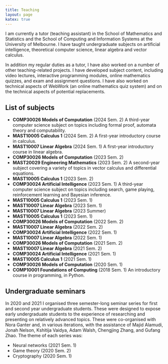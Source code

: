 ```yaml
---
title: Teaching
layout: page
katex: true
---
```


I am currently a tutor (teaching assistant) in the School of Mathematics and Statistics and the School of Computing and Information Systems at the University of Melbourne. I have taught 
undergraduate subjects on artificial intelligence, theoretical computer science, 
linear algebra and vector calculus. 

In addition my regular duties as a tutor, I have also worked on a number of other 
teaching-related projects. I have developed subject content, including
video lectures, interactive programming modules, online mathematics quizzes, and 
exam and assignment questions. I have also worked on technical aspects of WebWork
(an online mathematics quiz system) and on the technical aspects of potential replacements.


## List of subjects
- **COMP30026 Models of Computation** (2024 Sem. 2) A third-year 
computer science subject on topics including formal proof, automata theory and computability.
- **MAST10005 Calculus 1** (2024 Sem. 2) A first-year introductory course 
in calculus.
- **MAST10007 Linear Algebra** (2024 Sem. 1) A first-year introductory course in 
linear algebra.
- **COMP30026 Models of Computation** (2023 Sem. 2)
- **MAST20029 Engineering Mathematics** (2023 Sem. 2) A second-year subject 
covering a variety of topics in vector calculus and differential equations.
- **MAST10005 Calculus 1** (2023 Sem. 2)
- **COMP30024 Artificial Intelligence** (2023 Sem. 1) A third-year computer 
science subject on topics including search, game playing, reinforcement learning and 
Bayesian inference.
- **MAST10005 Calculus 1** (2023 Sem. 1) 
- **MAST10007 Linear Algebra** (2023 Sem. 1)
- **MAST10007 Linear Algebra** (2023 Summer)
- **MAST10005 Calculus 1** (2023 Sem. 1) 
- **COMP30026 Models of Computation** (2022 Sem. 2)
- **MAST10007 Linear Algebra** (2022 Sem. 2)
- **COMP30024 Artificial Intelligence** (2022 Sem. 1)
- **MAST10007 Linear Algebra** (2022 Sem. 1)
- **COMP30026 Models of Computation** (2021 Sem. 2)
- **MAST10007 Linear Algebra** (2021 Sem. 2)
- **COMP30024 Artificial Intelligence** (2021 Sem. 1)
- **MAST10005 Calculus 1** (2021 Sem. 1)
- **COMP30026 Models of Computation** (2020 Sem. 1)
- **COMP10001 Foundations of Computing** (2018 Sem. 1) An introductory 
course in programming, in Python.

## Undergraduate seminars
In 2020 and 2021 I organised three semester-long seminar series for first and second 
year undergraduate students. These were designed to expose early undergraduate students 
to the experience of researching and presenting on relatively advanced topics. 
These were co-organised with Nora Ganter and, in various iterations, with the 
assistance of Majid Alamudi, Jonah Nelson, Kshitija Vaidya, Adam Walsh, Chengjing Zhang, and Gufang Zhao. The theme of each series was:
- Neural networks (2021 Sem. 1)
- Game theory (2020 Sem. 2)
- Cryptography (2020 Sem. 1)
